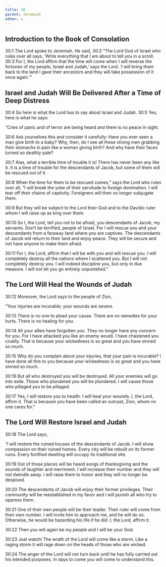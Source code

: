 ```yaml
---
title: 30
parent: Jeremiah
other: x
---
```



## Introduction to the Book of Consolation

<a name="30:1">30:1</a> The Lord spoke to Jeremiah. He said, <a name="30:2">30:2</a> “The Lord God of Israel who rules over all says, ‘Write everything that I am about to tell you in a scroll. <a name="30:3">30:3</a> For I, the Lord affirm that the time will come when I will reverse the fortunes of my people, Israel and Judah,’ says the Lord. ‘I will bring them back to the land I gave their ancestors and they will take possession of it once again.’”

## Israel and Judah Will Be Delivered After a Time of Deep Distress

<a name="30:4">30:4</a> So here is what the Lord has to say about Israel and Judah. <a name="30:5">30:5</a> Yes, here is what he says:

“Cries of panic and of terror are being heard
and there is no peace in sight.

<a name="30:6">30:6</a> Ask yourselves this and consider it carefully:
Have you ever seen a man give birth to a baby?
Why, then, do I see all these strong men
grabbing their stomachs in pain like a woman giving birth?
And why have their faces
turned so deathly pale?

<a name="30:7">30:7</a> Alas, what a terrible time of trouble it is!
There has never been any like it.
It is a time of trouble for the descendants of Jacob,
but some of them will be rescued out of it.

<a name="30:8">30:8</a> When the time for them to be rescued comes,”
says the Lord who rules over all,
“I will break the yoke of their servitude to foreign domination.
I will tear off their chains of captivity.
Foreigners will then no longer subjugate them.

<a name="30:9">30:9</a> But they will be subject to the Lord their God
and to the Davidic ruler whom I will raise up as king over them.

<a name="30:10">30:10</a> So I, the Lord, tell you not to be afraid,
you descendants of Jacob, my servants.
Don’t be terrified, people of Israel.
For I will rescue you and your descendants
from a faraway land where you are captives.
The descendants of Jacob will return to their land and enjoy peace.
They will be secure and not have anyone to make them afraid.

<a name="30:11">30:11</a> For I, the Lord, affirm that
I will be with you and will rescue you.
I will completely destroy all the nations where I scattered you.
But I will not completely destroy you.
I will indeed discipline you, but only in due measure.
I will not let you go entirely unpunished.”

## The Lord Will Heal the Wounds of Judah

<a name="30:12">30:12</a> Moreover, the Lord says to the people of Zion,

“Your injuries are incurable;
your wounds are severe.

<a name="30:13">30:13</a> There is no one to plead your cause.
There are no remedies for your hurts.
There is no healing for you.

<a name="30:14">30:14</a> All your allies have forgotten you.
They no longer have any concern for you.
For I have attacked you like an enemy would.
I have chastened you cruelly.
That is because your wickedness is so great
and you have sinned so much.

<a name="30:15">30:15</a> Why do you complain about your injuries,
that your pain is incurable?
I have done all this to you
because your wickedness is so great
and you have sinned so much.

<a name="30:16">30:16</a> But all who destroyed you will be destroyed.
All your enemies will go into exile.
Those who plundered you will be plundered.
I will cause those who pillaged you to be pillaged.

<a name="30:17">30:17</a> Yes, I will restore you to health.
I will heal your wounds.
I, the Lord, affirm it.
That is because you have been called an outcast,
Zion, whom no one cares for.”

## The Lord Will Restore Israel and Judah

<a name="30:18">30:18</a> The Lord says,

“I will restore the ruined houses of the descendants of Jacob.
I will show compassion on their ruined homes.
Every city will be rebuilt on its former ruins.
Every fortified dwelling will occupy its traditional site.

<a name="30:19">30:19</a> Out of those places will be heard songs of thanksgiving
and the sounds of laughter and merriment.
I will increase their number and they will not dwindle away.
I will raise them to honor and they will no longer be despised.

<a name="30:20">30:20</a> The descendants of Jacob will enjoy their former privileges.
Their community will be reestablished in my favor
and I will punish all who try to oppress them.

<a name="30:21">30:21</a> One of their own people will be their leader.
Their ruler will come from their own number.
I will invite him to approach me, and he will do so.
Otherwise, he would be hazarding his life if he did.
I, the Lord, affirm it.

<a name="30:22">30:22</a> Then you will again be my people
and I will be your God.

<a name="30:23">30:23</a> Just watch! The wrath of the Lord
will come like a storm.
Like a raging storm it will rage down
on the heads of those who are wicked.

<a name="30:24">30:24</a> The anger of the Lord will not turn back
until he has fully carried out his intended purposes.
In days to come
you will come to understand this.